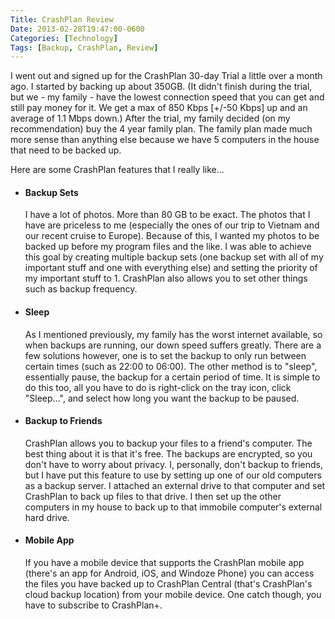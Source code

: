```yaml
---
Title: CrashPlan Review
Date: 2013-02-28T19:47:00-0600
Categories: [Technology]
Tags: [Backup, CrashPlan, Review]
---
```


I went out and signed up for the CrashPlan 30-day Trial a little over a month
ago. I started by backing up about 350GB. (It didn't finish during the trial,
but we - my family - have the lowest connection speed that you can get and still
pay money for it. We get a max of 850 Kbps \[+/-50 Kbps\] up and an average of
1.1 Mbps down.) After the trial, my family decided (on my recommendation) buy
the 4 year family plan. The family plan made much more sense than anything else
because we have 5 computers in the house that need to be backed up.

Here are some CrashPlan features that I really like...

-   #### Backup Sets

    I have a lot of photos. More than 80 GB to be exact. The photos that I have
    are priceless to me (especially the ones of our trip to Vietnam and our
    recent cruise to Europe). Because of this, I wanted my photos to be backed
    up before my program files and the like. I was able to achieve this goal by
    creating multiple backup sets (one backup set with all of my important stuff
    and one with everything else) and setting the priority of my important stuff
    to 1. CrashPlan also allows you to set other things such as backup
    frequency.

-   #### Sleep

    As I mentioned previously, my family has the worst internet available, so
    when backups are running, our down speed suffers greatly. There are a few
    solutions however, one is to set the backup to only run between certain
    times (such as 22:00 to 06:00). The other method is to "sleep", essentially
    pause, the backup for a certain period of time. It is simple to do this too,
    all you have to do is right-click on the tray icon, click "Sleep...", and
    select how long you want the backup to be paused.

-   #### Backup to Friends

    CrashPlan allows you to backup your files to a friend's computer.  The best
    thing about it is that it's free. The backups are encrypted, so you don't
    have to worry about privacy. I, personally, don't backup to friends, but I
    have put this feature to use by setting up one of our old computers as a
    backup server. I attached an external drive to that computer and set
    CrashPlan to back up files to that drive. I then set up the other computers
    in my house to back up to that immobile computer's external hard drive.

-   #### Mobile App

    If you have a mobile device that supports the CrashPlan mobile app (there's
    an app for Android, iOS, and Windoze Phone) you can access the files you
    have backed up to CrashPlan Central (that's CrashPlan's cloud backup
    location) from your mobile device. One catch though, you have to subscribe
    to CrashPlan+.


